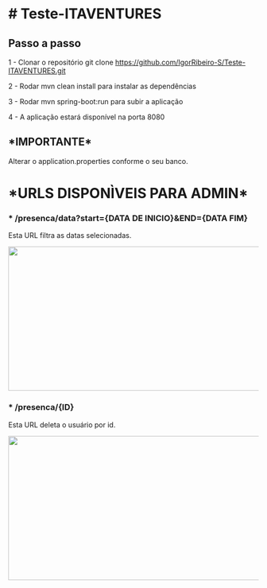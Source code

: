 <h1># Teste-ITAVENTURES</h1>


<h2>Passo a passo</h2>

1 - Clonar o repositório git clone https://github.com/IgorRibeiro-S/Teste-ITAVENTURES.git

2 - Rodar mvn clean install para instalar as dependências

3 - Rodar mvn spring-boot:run para subir a aplicação

4 - A aplicação estará disponível na porta 8080

<h2> *IMPORTANTE* </h2>

Alterar o application.properties conforme o seu banco.

<h1> *URLS DISPONÌVEIS PARA ADMIN* </h1>

<h3>* /presenca/data?start={DATA DE INICIO}&END={DATA FIM}</h3>

Esta URL filtra as datas selecionadas.

<img src="https://user-images.githubusercontent.com/81486915/192188582-ca40c741-4b11-4838-b4dc-36d5ab0aabc6.png" width="550" height="290">


<h3>* /presenca/{ID}</h3>

Esta URL deleta o usuário por id.

<img src="https://user-images.githubusercontent.com/81486915/192189124-750334e7-83a7-477f-a946-e5d825794eed.png" width="550" height="290">





